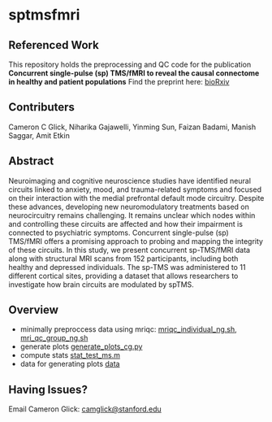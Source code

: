 # sptmsfmri

## Referenced Work
This repository holds the preprocessing and QC code for the publication **Concurrent single-pulse (sp) TMS/fMRI to reveal the causal connectome in healthy and patient populations** Find the preprint here: [bioRxiv](https://www.biorxiv.org/content/10.1101/2024.09.25.614833v1)

## Contributers
Cameron C Glick, Niharika Gajawelli, Yinming Sun, Faizan Badami, Manish Saggar, Amit Etkin

## Abstract
Neuroimaging and cognitive neuroscience studies have identified neural circuits linked to anxiety, mood, and trauma-related symptoms and focused on their interaction with the medial prefrontal default mode circuitry. Despite these advances, developing new neuromodulatory treatments based on neurocircuitry remains challenging. It remains unclear which nodes within and controlling these circuits are affected and how their impairment is connected to psychiatric symptoms. Concurrent single-pulse (sp) TMS/fMRI offers a promising approach to probing and mapping the integrity of these circuits. In this study, we present concurrent sp-TMS/fMRI data along with structural MRI scans from 152 participants, including both healthy and depressed individuals. The sp-TMS was administered to 11 different cortical sites, providing a dataset that allows researchers to investigate how brain circuits are modulated by spTMS.

## Overview
- minimally preproccess data using mriqc: [mriqc_individual_ng.sh](https://github.com/braindynamicslab/sptmsfmri/blob/main/mriqc_individual_ng.sh), [mri_qc_group_ng.sh](https://github.com/braindynamicslab/sptmsfmri/blob/main/mriqc_group_ng.sh)
- generate plots [generate_plots_cg.py](https://github.com/braindynamicslab/sptmsfmri/blob/main/generate_plots_cg.py)
- compute stats [stat_test_ms.m](https://github.com/braindynamicslab/sptmsfmri/blob/main/stat_test_ms.m)
- data for generating plots [data](https://github.com/braindynamicslab/sptmsfmri/tree/main/data)

## Having Issues?

Email Cameron Glick: camglick@stanford.edu
